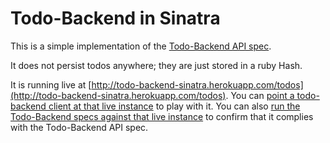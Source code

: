 Todo-Backend in Sinatra
====================

This is a simple implementation of the [Todo-Backend API spec](https://github.com/moredip/todo-backend).

It does not persist todos anywhere; they are just stored in a ruby Hash.

It is running live at [http://todo-backend-sinatra.herokuapp.com/todos](http://todo-backend-sinatra.herokuapp.com/todos). You can [point a todo-backend client at that live instance](http://todo-backend.thepete.net/client/?http://todo-backend-sinatra.herokuapp.com/todos) to play with it. You can also [run the Todo-Backend specs against that live instance](http://todo-backend.thepete.net/specs/specs.html?http://todo-backend-sinatra.herokuapp.com/todos) to confirm that it complies with the Todo-Backend API spec.
